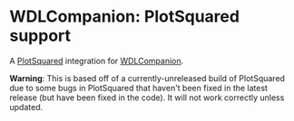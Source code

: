 # WDLCompanion: PlotSquared support

A [PlotSquared](https://github.com/IntellectualSites/PlotSquared) integration for [WDLCompanion](https://github.com/Pokechu22/WorldDownloader-Serverside-Companion).

**Warning**: This is based off of a currently-unreleased build of PlotSquared due to some bugs in PlotSquared that haven't been fixed in the latest release (but have been fixed in the code).  It will not work correctly unless updated.